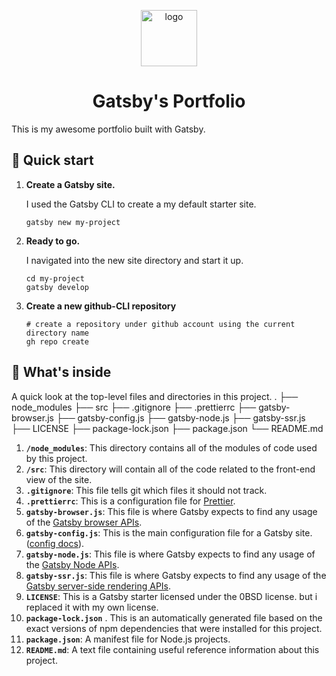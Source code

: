 <p align="center">
  <a href="https://github.com/itsyst/khaled_elhamzi_portfolio">
    <img alt="logo" src="https://res.cloudinary.com/dzltxlm9l/image/upload/v1601971370/logo_fd60ee4493.png" width="90"  />
  </a>
</p>
<h1 align="center">
  Gatsby's Portfolio
</h1>

<p>This is my awesome portfolio built with Gatsby.</p>

## 🚀 Quick start

1. **Create a Gatsby site.**

    I used the Gatsby CLI to create a my default starter site.

    ```shell
    gatsby new my-project
    ```

2. **Ready to go.**

    I navigated into the new site directory and start it up.

    ```shell
    cd my-project
    gatsby develop
    ```

3. **Create a new github-CLI repository**

    ```shell
    # create a repository under github account using the current directory name
    gh repo create
    ```

## 🧐 What's inside

A quick look at the top-level files and directories in this project.
    .
    ├── node_modules
    ├── src
    ├── .gitignore
    ├── .prettierrc
    ├── gatsby-browser.js
    ├── gatsby-config.js
    ├── gatsby-node.js
    ├── gatsby-ssr.js
    ├── LICENSE
    ├── package-lock.json
    ├── package.json
    └── README.md

1. **`/node_modules`**: This directory contains all of the modules of code used by this project.
2. **`/src`**: This directory will contain all of the code related to the front-end view of the site.
3. **`.gitignore`**: This file tells git which files it should not track.
4. **`.prettierrc`**: This is a configuration file for [Prettier](https://prettier.io/).
5. **`gatsby-browser.js`**: This file is where Gatsby expects to find any usage of the [Gatsby browser APIs](https://www.gatsbyjs.com/docs/browser-apis/).
6. **`gatsby-config.js`**: This is the main configuration file for a Gatsby site.([config docs](https://www.gatsbyjs.com/docs/gatsby-config/)).
7. **`gatsby-node.js`**: This file is where Gatsby expects to find any usage of the [Gatsby Node APIs](https://www.gatsbyjs.com/docs/node-apis/).
8. **`gatsby-ssr.js`**: This file is where Gatsby expects to find any usage of the [Gatsby server-side rendering APIs](https://www.gatsbyjs.com/docs/ssr-apis/).
9. **`LICENSE`**: This is a Gatsby starter licensed under the 0BSD license. but i replaced it with my own license.
10. **`package-lock.json`** . This is an automatically generated file based on the exact versions of npm dependencies that were installed for this project.
11. **`package.json`**: A manifest file for Node.js projects.
12. **`README.md`**: A text file containing useful reference information about this project.
